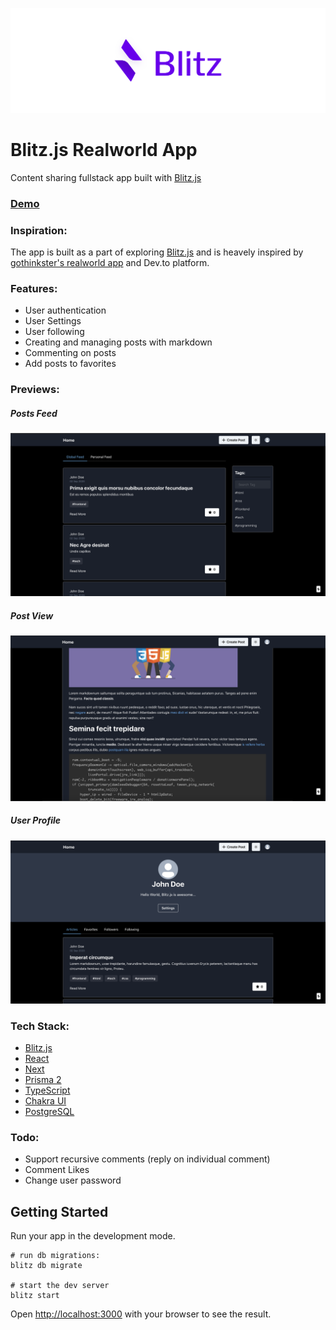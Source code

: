 [![Blitz.js](https://raw.githubusercontent.com/blitz-js/art/master/github-cover-photo.png)](https://blitzjs.com)

# Blitz.js Realworld App

Content sharing fullstack app built with [Blitz.js](https://github.com/blitz-js/blitz)

### [Demo](https://blitzjs-realworld-app.vercel.app/)

### Inspiration:

The app is built as a part of exploring [Blitz.js](https://github.com/blitz-js/blitz) and is heavely inspired by [gothinkster's realworld app](https://github.com/gothinkster/realworld) and Dev.to platform.

### Features:

- User authentication
- User Settings
- User following
- Creating and managing posts with markdown
- Commenting on posts
- Add posts to favorites

### Previews:

##### Posts Feed

![feed](screenshots/feed.png)

##### Post View

![feed](screenshots/post.png)

##### User Profile

![feed](screenshots/user.png)

### Tech Stack:

- [Blitz.js](https://blitzjs.com/)
- [React](https://reactjs.org/)
- [Next](https://nextjs.org/)
- [Prisma 2](https://www.prisma.io/)
- [TypeScript](https://www.typescriptlang.org/)
- [Chakra UI](https://chakra-ui.com/)
- [PostgreSQL](https://www.postgresql.org/)

### Todo:

- Support recursive comments (reply on individual comment)
- Comment Likes
- Change user password

## Getting Started

Run your app in the development mode.

```
# run db migrations:
blitz db migrate

# start the dev server
blitz start
```

Open [http://localhost:3000](http://localhost:3000) with your browser to see the result.

